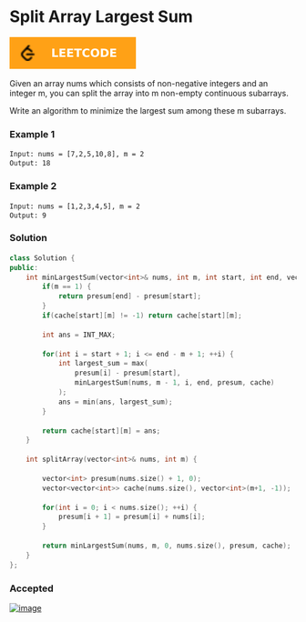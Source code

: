 # Split Array Largest Sum

[![Problem Link](../assets/lc.svg)](https://leetcode.com/problems/split-array-largest-sum)

Given an array nums which consists of non-negative integers and an integer m, you can split the array into m non-empty continuous subarrays.

Write an algorithm to minimize the largest sum among these m subarrays.

### Example 1
```
Input: nums = [7,2,5,10,8], m = 2
Output: 18
```

### Example 2
```
Input: nums = [1,2,3,4,5], m = 2
Output: 9
```

### Solution
```cpp
class Solution {
public:
    int minLargestSum(vector<int>& nums, int m, int start, int end, vector<int>& presum, vector<vector<int>>& cache) {
        if(m == 1) {
            return presum[end] - presum[start];
        }
        if(cache[start][m] != -1) return cache[start][m];

        int ans = INT_MAX;

        for(int i = start + 1; i <= end - m + 1; ++i) {
            int largest_sum = max(
                presum[i] - presum[start],
                minLargestSum(nums, m - 1, i, end, presum, cache)
            );
            ans = min(ans, largest_sum);
        }

        return cache[start][m] = ans;
    }
    
    int splitArray(vector<int>& nums, int m) {

        vector<int> presum(nums.size() + 1, 0);
        vector<vector<int>> cache(nums.size(), vector<int>(m+1, -1));

        for(int i = 0; i < nums.size(); ++i) {
            presum[i + 1] = presum[i] + nums[i];
        }
        
        return minLargestSum(nums, m, 0, nums.size(), presum, cache);
    }
};
```

### Accepted
[![image](https://user-images.githubusercontent.com/44930179/150654222-dcb0b2e5-cd2f-44a2-9015-d8e234b5849e.png)](https://leetcode.com/submissions/detail/625510184/)
